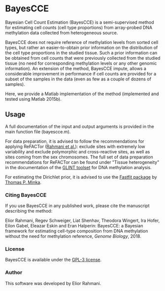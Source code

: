 # BayesCCE

Bayesian Cell Count Estimation (BayesCCE) is a semi-supervised method for estimating cell counts (cell type proportions) from array-probed DNA methylation data collected from heterogeneous source.

BayesCCE does not require reference of methylation levels from sorted cell types, but rather an easier-to-obtain prior information on the distribution of the cell type proportions in the studied tissue. Such a prior information can be obtained from cell counts that were previously collected from the studied tissue (no need for corresponding methylation levels or any other genomic information). An extension of the method, BayesCCE impute, allows a considerable improvement in performance if cell counts are provided for a subset of the samples in the data (even as few as a couple of dozens of samples).

Here, we provide a Matlab implementation of the method (implemented and tested using Matlab 2015b).

## Usage

A full documentation of the input and output arguments is provided in the main function file (bayescce.m).

For data preparation, it is advised to follow the recommendations for applying ReFACTor (<a href="http://www.nature.com/nmeth/journal/vaop/ncurrent/full/nmeth.3809.html" target="_blank">Rahmani et al.</a>): exclude sites with extremely low variability and exclude polymorphic and cross-reactive sites, as well as sites coming from the sex chromosomes.
The full set of data preparation recommendations for ReFACTor can be found under "Tissue heterogeneity" in the documentation of the <a href="http://glint-epigenetics.readthedocs.io" target="_blank">GLINT toolset</a> for DNA methylation analysis.

For estimating the Dirichlet prior, it is advised to use the <a href="https://github.com/tminka/fastfit" target="_blank">Fastfit package</a> by <a href="https://tminka.github.io/papers/dirichlet/minka-dirichlet.pdf" target="_blank">Thomas P. Minka</a>.

  
### Citing BayesCCE

If you use BayesCCE in any published work, please cite the manuscript describing the method:

Elior Rahmani, Regev Schweiger, Liat Shenhav, Theodora Wingert, Ira Hofer, Eilon Gabel, Eleazar Eskin and Eran Halperin: BayesCCE: a Bayesian framework for estimating cell-type composition from DNA methylation without the need for methylation reference, *Genome Biology*, 2018.

### License

BayesCCE is available under the <a href="https://opensource.org/licenses/GPL-3.0" target="_blank">GPL-3 license</a>.

### Author

This software was developed by Elior Rahmani.





